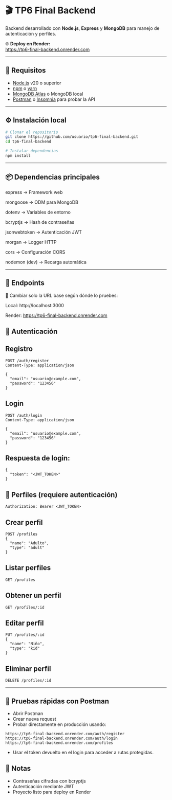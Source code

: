 # 🎬 TP6 Final Backend

Backend desarrollado con **Node.js**, **Express** y **MongoDB** para manejo de autenticación y perfiles.

🌐 **Deploy en Render:**  
https://tp6-final-backend.onrender.com

---

## 📌 Requisitos

- [Node.js](https://nodejs.org/) v20 o superior  
- [npm](https://www.npmjs.com/) o [yarn](https://yarnpkg.com/)  
- [MongoDB Atlas](https://www.mongodb.com/atlas) o MongoDB local  
- [Postman](https://www.postman.com/) o [Insomnia](https://insomnia.rest/) para probar la API  

---

## ⚙️ Instalación local

```bash
# Clonar el repositorio
git clone https://github.com/usuario/tp6-final-backend.git
cd tp6-final-backend

# Instalar dependencias
npm install
```
---

## 📦 Dependencias principales
express → Framework web

mongoose → ODM para MongoDB

dotenv → Variables de entorno

bcryptjs → Hash de contraseñas

jsonwebtoken → Autenticación JWT

morgan → Logger HTTP

cors → Configuración CORS

nodemon (dev) → Recarga automática

---

## 📡 Endpoints
🔹 Cambiar solo la URL base según dónde lo pruebes:

Local: http://localhost:3000

Render: https://tp6-final-backend.onrender.com

## 🔐 Autenticación
## Registro
```
POST /auth/register
Content-Type: application/json

{
  "email": "usuario@example.com",
  "password": "123456"
}
```
## Login
```
POST /auth/login
Content-Type: application/json

{
  "email": "usuario@example.com",
  "password": "123456"
}
```
## Respuesta de login:
```
{
  "token": "<JWT_TOKEN>"
}
```
## 👤 Perfiles (requiere autenticación)
```
Authorization: Bearer <JWT_TOKEN>
```
## Crear perfil
```
POST /profiles
{
  "name": "Adulto",
  "type": "adult"
}
```
## Listar perfiles
```
GET /profiles
```
## Obtener un perfil
```
GET /profiles/:id
```
## Editar perfil
```
PUT /profiles/:id
{
  "name": "Niño",
  "type": "kid"
}
```
## Eliminar perfil
```
DELETE /profiles/:id
```
---
## 🧪 Pruebas rápidas con Postman
-  Abrir Postman
-  Crear nueva request
-  Probar directamente en producción usando:
```
https://tp6-final-backend.onrender.com/auth/register
https://tp6-final-backend.onrender.com/auth/login
https://tp6-final-backend.onrender.com/profiles
```
- Usar el token devuelto en el login para acceder a rutas protegidas.
 ## 📜 Notas
- Contraseñas cifradas con bcryptjs
- Autenticación mediante JWT
- Proyecto listo para deploy en Render



